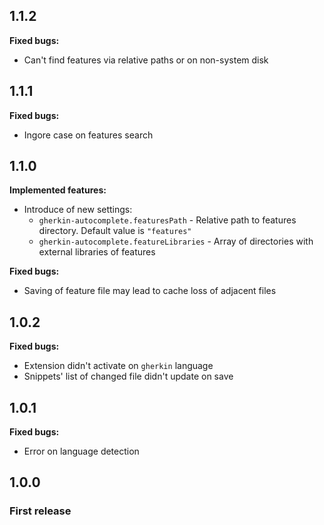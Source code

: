 ## 1.1.2

**Fixed bugs:**

* Can't find features via relative paths or on non-system disk

## 1.1.1

**Fixed bugs:**

* Ingore case on features search

## 1.1.0

**Implemented features:**

* Introduce of new settings:
    * `gherkin-autocomplete.featuresPath` - Relative path to features directory. Default value is `"features"`
    * `gherkin-autocomplete.featureLibraries` - Array of directories with external libraries of features

**Fixed bugs:**

* Saving of feature file may lead to cache loss of adjacent files

## 1.0.2

**Fixed bugs:**

* Extension didn't activate on `gherkin` language
* Snippets' list of changed file didn't update on save

## 1.0.1

**Fixed bugs:**

* Error on language detection

## 1.0.0

### First release
